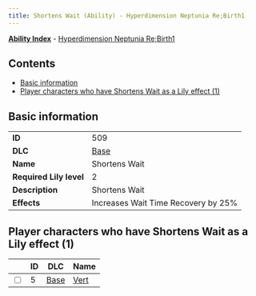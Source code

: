 ```yaml
---
title: Shortens Wait (Ability) - Hyperdimension Neptunia Re;Birth1
---
```


[**Ability Index**](/neptunia/rb1/ability/index.html) - [Hyperdimension Neptunia Re;Birth1](/neptunia/rb1)

## Contents

- [Basic information](#basic-information)
- [Player characters who have Shortens Wait as a Lily effect (1)](#player-characters-who-have-shortens-wait-as-a-lily-effect-1)

## Basic information

|   |   |
| -- | -- |
| **ID** | 509
**DLC** | [Base](/neptunia/rb1/dlc/1-base.html)
**Name** | Shortens Wait
**Required Lily level** | 2
**Description** | Shortens Wait
**Effects** | Increases Wait Time Recovery by 25% |


## Player characters who have Shortens Wait as a Lily effect (1)

|    | ID | DLC | Name |
| -- | -- | --- | ---- |
| <input type="checkbox" id="rb1-player-1-5" class="trackbox" /> | 5 | [Base](/neptunia/rb1/dlc/1-base.html) | [Vert](/neptunia/rb1/player/1-5-vert.html) |
